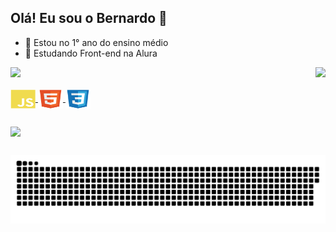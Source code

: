 ## Olá! Eu sou o Bernardo 🐉

- 🔭 Estou no 1° ano do ensino médio
- 🌱 Estudando Front-end na Alura

 <div>
  <a href="https://github.com/BernardoSteffens">
  <img height="140em" src="https://github-readme-stats.vercel.app/api?username=BernardoSteffens&show_icons=true&theme=tokyonight&include_all_commits=true&count_private=true"/>
  <img align="right" height="140em" src="https://github-readme-stats.vercel.app/api/top-langs/?username=BernardoSteffens&layout=compact&langs_count=7&theme=tokyonight"/>
</div>
  
<div style="display: inline_block"><br>
  <img align="center" alt="ber-Js" height="30" width="40" src="https://raw.githubusercontent.com/devicons/devicon/master/icons/javascript/javascript-plain.svg">
  <img align="center" alt="ber-HTML" height="30" width="40" src="https://raw.githubusercontent.com/devicons/devicon/master/icons/html5/html5-original.svg">
  <img align="center" alt="ber-CSS" height="30" width="40" src="https://raw.githubusercontent.com/devicons/devicon/master/icons/css3/css3-original.svg">
</div>
  
  ##
  
<div>
     <a href="https://www.instagram.com/bernardo_steffens/" target="_blank"><img src="https://img.shields.io/badge/-Instagram-%23E4405F?style=for-the-badge&logo=instagram&logoColor=white" target="_blank"></a>
<div>

![Snake animation](https://github.com/BernardoSteffens/Bernardosteffens/blob/output/github-contribution-grid-snake.svg)
